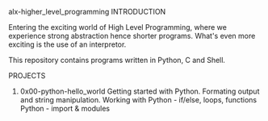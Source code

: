 alx-higher_level_programming
INTRODUCTION

Entering the exciting world of High Level Programming, where we experience strong abstraction hence shorter programs. What's even more exciting is the use of an interpretor.

This repository contains programs written in Python, C and Shell.

PROJECTS

1. 0x00-python-hello_world
Getting started with Python. Formating output and string manipulation.
Working with Python - if/else, loops, functions
Python - import & modules
